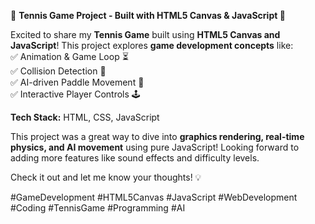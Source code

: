 🚀 **Tennis Game Project - Built with HTML5 Canvas & JavaScript 🎾**  

Excited to share my **Tennis Game** built using **HTML5 Canvas and JavaScript**! This project explores **game development concepts** like:  
✅ Animation & Game Loop ⏳  
✅ Collision Detection 🎯  
✅ AI-driven Paddle Movement 🤖  
✅ Interactive Player Controls 🕹️  

**Tech Stack:** HTML, CSS, JavaScript  

This project was a great way to dive into **graphics rendering, real-time physics, and AI movement** using pure JavaScript! Looking forward to adding more features like sound effects and difficulty levels.  

Check it out and let me know your thoughts! 💡  

#GameDevelopment #HTML5Canvas #JavaScript #WebDevelopment #Coding #TennisGame #Programming #AI

